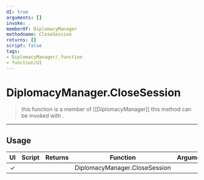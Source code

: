 ```yaml
---
UI: true
arguments: []
invoke: .
memberOf: DiplomacyManager
methodname: CloseSession
returns: []
script: false
tags:
- DiplomacyManager/_function
- function/UI
---
```

# DiplomacyManager.CloseSession
> this function is a member of [[DiplomacyManager]]
> this method can be invoked with `.`
-----
## Usage
|  UI | Script | Returns | Function | Arguments |
|:---:|:------:|-------:|:--------:|:---------|
|✓| ||DiplomacyManager.CloseSession||
